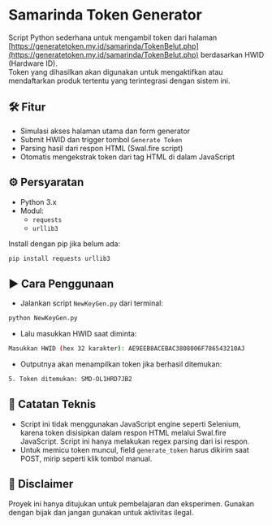 # Samarinda Token Generator

Script Python sederhana untuk mengambil token dari halaman [https://generatetoken.my.id/samarinda/TokenBelut.php](https://generatetoken.my.id/samarinda/TokenBelut.php) berdasarkan HWID (Hardware ID).  
Token yang dihasilkan akan digunakan untuk mengaktifkan atau mendaftarkan produk tertentu yang terintegrasi dengan sistem ini.

## 🛠 Fitur

- Simulasi akses halaman utama dan form generator
- Submit HWID dan trigger tombol `Generate Token`
- Parsing hasil dari respon HTML (Swal.fire script)
- Otomatis mengekstrak token dari tag HTML di dalam JavaScript

## ⚙️ Persyaratan

- Python 3.x
- Modul:
  - `requests`
  - `urllib3`

Install dengan pip jika belum ada:
```bash
pip install requests urllib3
```

## ▶️ Cara Penggunaan
- Jalankan script `NewKeyGen.py` dari terminal:
```bash
python NewKeyGen.py
```
- Lalu masukkan HWID saat diminta:
```bash
Masukkan HWID (hex 32 karakter): AE9EEB8ACEBAC3808006F786543210AJ
```
- Outputnya akan menampilkan token jika berhasil ditemukan:
```bash
5. Token ditemukan: SMD-OL1HRD7JB2
```

## 🧠 Catatan Teknis
- Script ini tidak menggunakan JavaScript engine seperti Selenium, karena token disisipkan dalam respon HTML melalui Swal.fire JavaScript. Script ini hanya melakukan regex parsing dari isi respon.
- Untuk memicu token muncul, field `generate_token` harus dikirim saat POST, mirip seperti klik tombol manual.

## 🚨 Disclaimer
Proyek ini hanya ditujukan untuk pembelajaran dan eksperimen.
Gunakan dengan bijak dan jangan gunakan untuk aktivitas ilegal.

